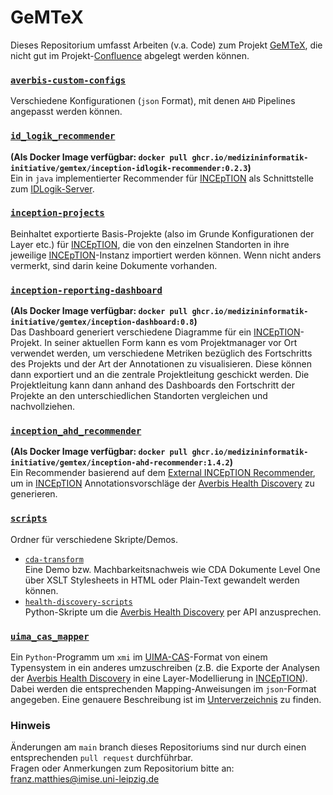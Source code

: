 # GeMTeX

Dieses Repositorium umfasst  Arbeiten (v.a. Code) zum Projekt [GeMTeX](https://www.smith.care/de/gemtex_mii/ueber-gemtex/), 
die nicht gut im Projekt-[Confluence](https://confluence.imi.med.fau.de) abgelegt werden können.

### [`averbis-custom-configs`](https://github.com/medizininformatik-initiative/GeMTeX/tree/main/averbis-custom-configs)
Verschiedene Konfigurationen (`json` Format), mit denen `AHD` Pipelines angepasst werden können.

### [`id_logik_recommender`](https://github.com/medizininformatik-initiative/GeMTeX/tree/main/id_logik_recommender)
__(Als Docker Image verfügbar: `docker pull ghcr.io/medizininformatik-initiative/gemtex/inception-idlogik-recommender:0.2.3`)__  
Ein in ``java`` implementierter Recommender für [INCEpTION](https://inception-project.github.io/) als Schnittstelle zum [IDLogik-Server](https://www.id-berlin.de/produkte/nlp-forschung/id-logik/).

### [`inception-projects`](https://github.com/medizininformatik-initiative/GeMTeX/tree/main/inception-projects)
Beinhaltet exportierte Basis-Projekte (also im Grunde Konfigurationen der Layer etc.) für
[INCEpTION](https://inception-project.github.io/), die von den einzelnen Standorten in ihre jeweilige
[INCEpTION](https://inception-project.github.io/)-Instanz importiert werden können.
Wenn nicht anders vermerkt, sind darin keine Dokumente vorhanden.

### [`inception-reporting-dashboard`](https://github.com/medizininformatik-initiative/GeMTeX/tree/main/inception-reporting-dashboard)
__(Als Docker Image verfügbar: `docker pull ghcr.io/medizininformatik-initiative/gemtex/inception-dashboard:0.8`)__  
Das Dashboard generiert verschiedene Diagramme für ein [INCEpTION](https://inception-project.github.io/)-Projekt. In seiner aktuellen Form kann es vom Projektmanager vor Ort verwendet werden, um verschiedene Metriken bezüglich des Fortschritts des Projekts und der Art der Annotationen zu visualisieren. Diese können dann exportiert und an die zentrale Projektleitung geschickt werden. Die Projektleitung kann dann anhand des Dashboards den Fortschritt der Projekte an den unterschiedlichen Standorten vergleichen und nachvollziehen.

### [`inception_ahd_recommender`](https://github.com/medizininformatik-initiative/GeMTeX/tree/main/inception_ahd_recommender)
__(Als Docker Image verfügbar: `docker pull ghcr.io/medizininformatik-initiative/gemtex/inception-ahd-recommender:1.4.2`)__  
Ein Recommender basierend auf dem [External INCEpTION Recommender](https://github.com/inception-project/inception-external-recommender), um in [INCEpTION](https://inception-project.github.io/) Annotationsvorschläge
der [Averbis Health Discovery](https://averbis.com/health-discovery/) zu generieren. 

### [`scripts`](https://github.com/medizininformatik-initiative/GeMTeX/tree/main/scripts)
Ordner für verschiedene Skripte/Demos.
* [`cda-transform`](https://github.com/medizininformatik-initiative/GeMTeX/tree/main/scripts/cda-transform)  
Eine Demo bzw. Machbarkeitsnachweis wie CDA Dokumente Level One über XSLT Stylesheets in HTML oder Plain-Text gewandelt werden können.
* [`health-discovery-scripts`](https://github.com/medizininformatik-initiative/GeMTeX/tree/main/scripts/health-discovery-scripts)  
Python-Skripte um die [Averbis Health Discovery](https://averbis.com/health-discovery/) per API anzusprechen.

### [`uima_cas_mapper`](https://github.com/medizininformatik-initiative/GeMTeX/tree/main/uima_cas_mapper)
Ein `Python`-Programm um `xmi` im
[UIMA-CAS](https://uima.apache.org/)-Format von einem Typensystem in ein anderes umzuschreiben (z.B. die Exporte der
Analysen der
[Averbis Health Discovery](https://averbis.com/health-discovery/) in eine Layer-Modellierung in
[INCEpTION](https://inception-project.github.io/)).
Dabei werden die entsprechenden Mapping-Anweisungen im `json`-Format angegeben. Eine genauere Beschreibung ist im
[Unterverzeichnis](https://github.com/medizininformatik-initiative/GeMTeX/blob/main/uima_cas_mapper/README.md) zu finden.


### Hinweis
Änderungen am ``main`` branch dieses Repositoriums sind nur durch einen entsprechenden ``pull request`` durchführbar.  
Fragen oder Anmerkungen zum Repositorium bitte an: franz.matthies@imise.uni-leipzig.de
